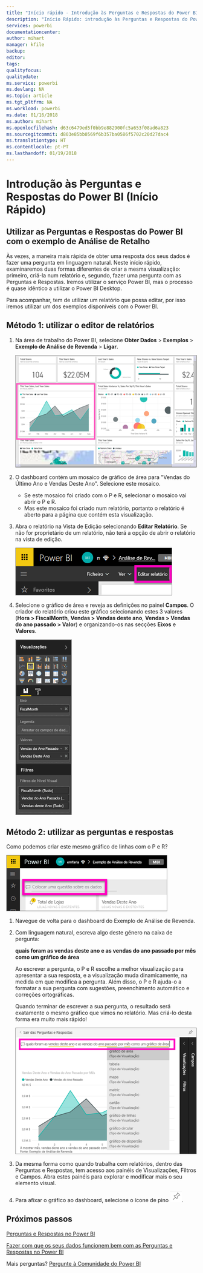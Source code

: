 ```yaml
---
title: "Início rápido - Introdução às Perguntas e Respostas do Power BI"
description: "Início Rápido: introdução às Perguntas e Respostas do Power BI com o exemplo de Análise de Revenda"
services: powerbi
documentationcenter: 
author: mihart
manager: kfile
backup: 
editor: 
tags: 
qualityfocus: 
qualitydate: 
ms.service: powerbi
ms.devlang: NA
ms.topic: article
ms.tgt_pltfrm: NA
ms.workload: powerbi
ms.date: 01/16/2018
ms.author: mihart
ms.openlocfilehash: d63c6479ed5f0bb9e882900fc5a653f08ad6a823
ms.sourcegitcommit: d803e85bb0569f6b357ba0586f5702c20d27dac4
ms.translationtype: HT
ms.contentlocale: pt-PT
ms.lasthandoff: 01/19/2018
---
```

# <a name="get-started-with-power-bi-qa-quickstart"></a>Introdução às Perguntas e Respostas do Power BI (Início Rápido)
## <a name="use-power-bi-qa-with-the-retail-analysis-sample"></a>Utilizar as Perguntas e Respostas do Power BI com o exemplo de Análise de Retalho
Às vezes, a maneira mais rápida de obter uma resposta dos seus dados é fazer uma pergunta em linguagem natural.  Neste início rápido, examinaremos duas formas diferentes de criar a mesma visualização: primeiro, criá-la num relatório e, segundo, fazer uma pergunta com as Perguntas e Respostas. Iremos utilizar o serviço Power BI, mas o processo é quase idêntico a utilizar o Power BI Desktop.

Para acompanhar, tem de utilizar um relatório que possa editar, por isso iremos utilizar um dos exemplos disponíveis com o Power BI.

## <a name="method-1-using-the-report-editor"></a>Método 1: utilizar o editor de relatórios
1. Na área de trabalho do Power BI, selecione **Obter Dados** \> **Exemplos** \> **Exemplo de Análise de Revenda** > **Ligar**.
   
    ![](media/power-bi-visualization-introduction-to-q-and-a/power-bi-dashboard.png)
2. O dashboard contém um mosaico de gráfico de área para "Vendas do Último Ano e Vendas Deste Ano".  Selecione este mosaico. 
   
   * Se este mosaico foi criado com o P e R, selecionar o mosaico vai abrir o P e R. 
   * Mas este mosaico foi criado num relatório, portanto o relatório é aberto para a página que contém esta visualização.
3. Abra o relatório na Vista de Edição selecionando **Editar Relatório**.  Se não for proprietário de um relatório, não terá a opção de abrir o relatório na vista de edição.
   
    ![](media/power-bi-visualization-introduction-to-q-and-a/power-bi-edit-report.png)
4. Selecione o gráfico de área e reveja as definições no painel **Campos**.  O criador do relatório criou este gráfico selecionando estes 3 valores (**Hora > FiscalMonth**, **Vendas > Vendas deste ano**, **Vendas > Vendas do ano passado > Valor**) e organizando-os nas secções **Eixos** e **Valores**.
   
    ![](media/power-bi-visualization-introduction-to-q-and-a/gnatutorial_3-new.png)

## <a name="method-2-using-qa"></a>Método 2: utilizar as perguntas e respostas
Como podemos criar este mesmo gráfico de linhas com o P e R?

![](media/power-bi-visualization-introduction-to-q-and-a/power-bi-qna.png)

1. Navegue de volta para o dashboard do Exemplo de Análise de Revenda.
2. Com linguagem natural, escreva algo deste género na caixa de pergunta:
   
   **quais foram as vendas deste ano e as vendas do ano passado por mês como um gráfico de área**
   
   Ao escrever a pergunta, o P e R escolhe a melhor visualização para apresentar a sua resposta, e a visualização muda dinamicamente, na medida em que modifica a pergunta. Além disso, o P e R ajuda-o a formatar a sua pergunta com sugestões, preenchimento automático e correções ortográficas.
   
   Quando terminar de escrever a sua pergunta, o resultado será exatamente o mesmo gráfico que vimos no relatório.  Mas criá-lo desta forma era muito mais rápido!
   
   ![](media/power-bi-visualization-introduction-to-q-and-a/powerbi-qna-areachart.png)
3. Da mesma forma como quando trabalha com relatórios, dentro das Perguntas e Respostas, tem acesso aos painéis de Visualizações, Filtros e Campos.  Abra estes painéis para explorar e modificar mais o seu elemento visual.
4. Para afixar o gráfico ao dashboard, selecione o ícone de pino ![](media/power-bi-visualization-introduction-to-q-and-a/pinnooutline.png).

## <a name="next-steps"></a>Próximos passos
[Perguntas e Respostas no Power BI](power-bi-q-and-a.md)

[Fazer com que os seus dados funcionem bem com as Perguntas e Respostas no Power BI](service-prepare-data-for-q-and-a.md)

Mais perguntas? [Pergunte à Comunidade do Power BI](http://community.powerbi.com/)

